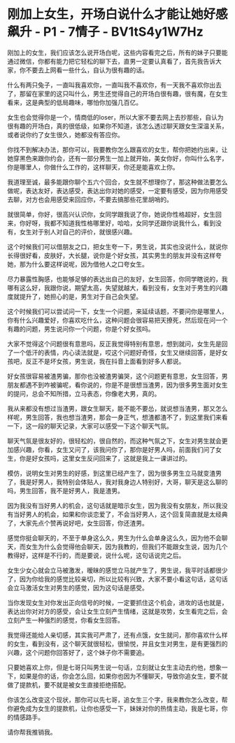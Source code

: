 # 刚加上女生，开场白说什么才能让她好感飙升 - P1 - 7情子 - BV1tS4y1W7Hz

刚加上的女生，我们应该怎么说开场白呢，这些内容看完之后，所有的妹子只要能通过微信，你都有能力把它轻松的聊下去，直男一定要认真看了，首先我告诉大家，你不要去上网看一些什么，自认为很有趣的话。

什么有两只兔子，一直叫我喜欢你，一直叫我不喜欢你，有一天我不喜欢你出去了，那留在家里的这只叫什么，男生还觉得自己的开场白很有趣，很有魔，在女生看来，这是典型的低局趣味，哪怕你加强几百亿。

女生也会觉得你是一个，情商低的loser，所以大家不要去网上去抄那些，自认为很有趣的开场白，真的很低级，如果你不知道，该怎么透过聊天跟女生深温关系，或者说你约了女生很久，她都没有答应你。

你找不到解决办法，那你可以，我要教你怎么跟喜欢的女生，帮你把她约出来，让她穿黑色来跟你约会，还有一部分男生一加上就开始，美女你好，你叫什么名字，你是哪里人，你做什么工作的，这样聊天，你还是能喜欢上你。

我道理至诚，最多能跟你聊个五六个回合，女生就不想理你了，那这种做法要怎么做呢，表达友好，表达感受，表达出你对她的感受，一定要有感受，因为你用感受去聊，对方也会用感受来回应你，不要去搞那些花里胡哨的。

就很简单，你好，很高兴认识你，女同学跟我说了你，她说你性格超好，女生回来，你好呀，我都不知道我性格哪里好，哈哈，女同学还跟你说我什么，看到没有，女生对于别人对自己的评价，就很感兴趣。

这个时候我们可以借朋友之口，把女生夸一下，男生说，其实也没说什么，就说你长得很好看，皮肤好，大长腿，说你是个好女孩，其实男生的朋友并没有这样夸她，那为什么要这样说呢，因为借他人之口夸女生。

尽力暴露性胸感，也能够足够的表达出自己的友好，女生回答，你同学瞎说的，我哪有这么好，我跟你说，期望太高，失望就越大，看到没有，女生对于男生的兴趣度就提升了，她担心的是，男生对于自己会失望。

这个时候我们可以尝试问一下，女生一个问题，来延续话题，不要问你是哪里人，你有什么兴趣爱好，你喜欢吃什么，这种问题会很容易把天撩死，然后现在问一个有趣的问题，男生说问你一个问题，你是个好女孩吗。

大家不觉得这个问题很有意思吗，反正我觉得特别有意思，想到就问，女生先是回了一个低汗的表情，内心读法就是，哎这个问题好奇怪，女生又继续回答，是好女孩吧，反正不是坏女孩，男生说，我在抖音上面看到好多人都说。

好女孩很容易被渣男骗，那你也没被渣男骗哭，这个问题更有意思，女生回答，男朋友都遇不到咋被骗呢，看你说的，你是不是很想当渣男，因为很多男生面对女生的提问，总会不知所措，立马表态，你像老大男，真的。

我从来都没有想过当渣男，跟女生聊天，能不能不要怂，就说想当渣男，那又怎么样呢，男生回答，我也想当渣男，那会一身正气，想渣都渣不了，到这里我们来看一下，这一段的聊天记录，大家可以感受一下这个聊天气氛。

聊天气氛是很友好的，很轻松的，很自然的，而这种气氛之下，女生对男生就会更加感兴趣，你看，女生又问了，该我问你了，那你是好男人吗，前面我们问了女生，你是好女孩吗，这里女生反问回来了，这就是我上一课讲过的。

模仿，说明女生对男生的好感，到这里已经产生了，因为很多男生立马就变渣男了，我是好男人，我特别会体贴人，我对我身边人特别好，大哥，聊天是这么聊的吗，男生回答，我不是好男人，我是渣男。

因为我没有当好男人的机会，这句话就是暗示女生，因为我没有女朋友，所以我没有当好男人的机会，如果和你谈恋爱了，不会当好男人，这个回复简直就是太经典了，大家先点个赞再说好吧，女生回答，你还渣男。

感觉你挺会聊天的，不至于单身这么久，男生为什么会单身这么久，因为他不会聊天，而女生为什么会觉得他会聊天，因为我教的，但我们不能跟女生说，因为几个教得好，这样是不行的，而是要说，说什么呢，这句话说完之后。

女生少女心就会立马被激发，暧昧的感觉立马就产生了，男生说，我平时话都很少了，因为你给我的感觉比较亲切，所以比较有兴致，大家不要小看这句话，这句话会立马激活女生对男生的感觉，因为这句话是感受。

当你发现女生对你发出正向信号的时候，一定要抓住这个机会，进攻的话也就是，表达出你对对方的感受，会让女生立刻产生情绪，这就是攻势，女生看完之后，会立刻产生一种强烈的感觉，你看女生回答。

我觉得还能给人亲切感，其实我可严肃了，还有点饿，女生就问，那你喜欢什么样的女生，看到没有，这个聊天就很轻松，很愉悦，并且女生对男生，是有更强烈的兴趣，这个问题你回答好了，这个妹子你不需要追。

只要她喜欢上你，但是七哥只叫男生说一句话，立刻就让女生主动去约他，想象一下，如果是你的话，你会怎么回，如果你也因为不懂聊天，导致你追女生，要不就做了提款机，要不就是被女生直接拒绝搭配。

你该怎么改变这个现状，那你可以先七哥，追女生三个字，我来教你怎么改变，帮你避免成为女生的提款机，让你也感受一下，妹妹对你的热情主动，我是七哥，你的情感路手。

请你帮我推销我。